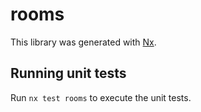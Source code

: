 # rooms

This library was generated with [Nx](https://nx.dev).

## Running unit tests

Run `nx test rooms` to execute the unit tests.
